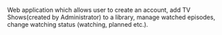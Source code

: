Web application which allows user to create an account, add TV Shows(created by Administrator) to a library, manage watched episodes, change watching status (watching, planned etc.).
